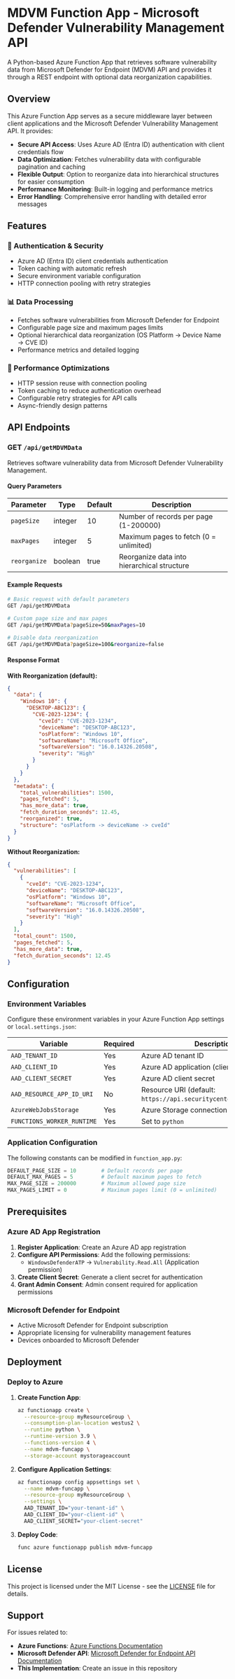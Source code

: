# MDVM Function App - Microsoft Defender Vulnerability Management API

A Python-based Azure Function App that retrieves software vulnerability data from Microsoft Defender for Endpoint (MDVM) API and provides it through a REST endpoint with optional data reorganization capabilities.

## Overview

This Azure Function App serves as a secure middleware layer between client applications and the Microsoft Defender Vulnerability Management API. It provides:

- **Secure API Access**: Uses Azure AD (Entra ID) authentication with client credentials flow
- **Data Optimization**: Fetches vulnerability data with configurable pagination and caching
- **Flexible Output**: Option to reorganize data into hierarchical structures for easier consumption
- **Performance Monitoring**: Built-in logging and performance metrics
- **Error Handling**: Comprehensive error handling with detailed error messages

## Features

### 🔐 Authentication & Security
- Azure AD (Entra ID) client credentials authentication
- Token caching with automatic refresh
- Secure environment variable configuration
- HTTP connection pooling with retry strategies

### 📊 Data Processing
- Fetches software vulnerabilities from Microsoft Defender for Endpoint
- Configurable page size and maximum pages limits
- Optional hierarchical data reorganization (OS Platform → Device Name → CVE ID)
- Performance metrics and detailed logging

### 🚀 Performance Optimizations
- HTTP session reuse with connection pooling
- Token caching to reduce authentication overhead
- Configurable retry strategies for API calls
- Async-friendly design patterns

## API Endpoints

### GET `/api/getMDVMData`

Retrieves software vulnerability data from Microsoft Defender Vulnerability Management.

#### Query Parameters

| Parameter | Type | Default | Description |
|-----------|------|---------|-------------|
| `pageSize` | integer | 10 | Number of records per page (1-200000) |
| `maxPages` | integer | 5 | Maximum pages to fetch (0 = unlimited) |
| `reorganize` | boolean | true | Reorganize data into hierarchical structure |

#### Example Requests

```bash
# Basic request with default parameters
GET /api/getMDVMData

# Custom page size and max pages
GET /api/getMDVMData?pageSize=50&maxPages=10

# Disable data reorganization
GET /api/getMDVMData?pageSize=100&reorganize=false
```

#### Response Format

**With Reorganization (default):**
```json
{
  "data": {
    "Windows 10": {
      "DESKTOP-ABC123": {
        "CVE-2023-1234": {
          "cveId": "CVE-2023-1234",
          "deviceName": "DESKTOP-ABC123",
          "osPlatform": "Windows 10",
          "softwareName": "Microsoft Office",
          "softwareVersion": "16.0.14326.20508",
          "severity": "High"
        }
      }
    }
  },
  "metadata": {
    "total_vulnerabilities": 1500,
    "pages_fetched": 5,
    "has_more_data": true,
    "fetch_duration_seconds": 12.45,
    "reorganized": true,
    "structure": "osPlatform -> deviceName -> cveId"
  }
}
```

**Without Reorganization:**
```json
{
  "vulnerabilities": [
    {
      "cveId": "CVE-2023-1234",
      "deviceName": "DESKTOP-ABC123",
      "osPlatform": "Windows 10",
      "softwareName": "Microsoft Office",
      "softwareVersion": "16.0.14326.20508",
      "severity": "High"
    }
  ],
  "total_count": 1500,
  "pages_fetched": 5,
  "has_more_data": true,
  "fetch_duration_seconds": 12.45
}
```

## Configuration

### Environment Variables

Configure these environment variables in your Azure Function App settings or `local.settings.json`:

| Variable | Required | Description |
|----------|----------|-------------|
| `AAD_TENANT_ID` | Yes | Azure AD tenant ID |
| `AAD_CLIENT_ID` | Yes | Azure AD application (client) ID |
| `AAD_CLIENT_SECRET` | Yes | Azure AD client secret |
| `AAD_RESOURCE_APP_ID_URI` | No | Resource URI (default: `https://api.securitycenter.microsoft.com`) |
| `AzureWebJobsStorage` | Yes | Azure Storage connection string |
| `FUNCTIONS_WORKER_RUNTIME` | Yes | Set to `python` |

### Application Configuration

The following constants can be modified in `function_app.py`:

```python
DEFAULT_PAGE_SIZE = 10        # Default records per page
DEFAULT_MAX_PAGES = 5         # Default maximum pages to fetch
MAX_PAGE_SIZE = 200000        # Maximum allowed page size
MAX_PAGES_LIMIT = 0           # Maximum pages limit (0 = unlimited)
```

## Prerequisites

### Azure AD App Registration

1. **Register Application**: Create an Azure AD app registration
2. **Configure API Permissions**: Add the following permissions:
   - `WindowsDefenderATP` → `Vulnerability.Read.All` (Application permission)
3. **Create Client Secret**: Generate a client secret for authentication
4. **Grant Admin Consent**: Admin consent required for application permissions

### Microsoft Defender for Endpoint

- Active Microsoft Defender for Endpoint subscription
- Appropriate licensing for vulnerability management features
- Devices onboarded to Microsoft Defender

## Deployment

### Deploy to Azure

1. **Create Function App**:
   ```bash
   az functionapp create \
     --resource-group myResourceGroup \
     --consumption-plan-location westus2 \
     --runtime python \
     --runtime-version 3.9 \
     --functions-version 4 \
     --name mdvm-funcapp \
     --storage-account mystorageaccount
   ```

2. **Configure Application Settings**:
   ```bash
   az functionapp config appsettings set \
     --name mdvm-funcapp \
     --resource-group myResourceGroup \
     --settings \
     AAD_TENANT_ID="your-tenant-id" \
     AAD_CLIENT_ID="your-client-id" \
     AAD_CLIENT_SECRET="your-client-secret"
   ```

3. **Deploy Code**:
   ```bash
   func azure functionapp publish mdvm-funcapp
   ```

## License

This project is licensed under the MIT License - see the [LICENSE](LICENSE) file for details.

## Support

For issues related to:
- **Azure Functions**: [Azure Functions Documentation](https://docs.microsoft.com/azure/azure-functions/)
- **Microsoft Defender API**: [Microsoft Defender for Endpoint API Documentation](https://docs.microsoft.com/microsoft-365/security/defender-endpoint/apis-intro)
- **This Implementation**: Create an issue in this repository